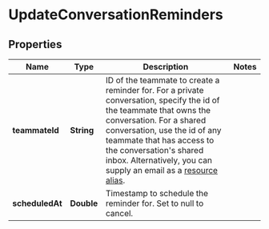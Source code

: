 

# UpdateConversationReminders


## Properties

| Name | Type | Description | Notes |
|------------ | ------------- | ------------- | -------------|
|**teammateId** | **String** | ID of the teammate to create a reminder for. For a private conversation, specify the id of the teammate that owns the conversation. For a shared conversation, use the id of any teammate that has access to the conversation&#39;s shared inbox. Alternatively, you can supply an email as a [resource alias](https://dev.frontapp.com/docs/resource-aliases-1). |  |
|**scheduledAt** | **Double** | Timestamp to schedule the reminder for. Set to null to cancel. |  |



